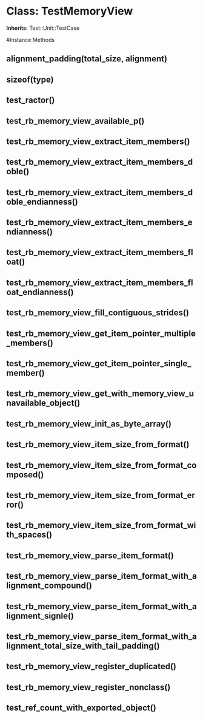 # Class: TestMemoryView
**Inherits:** Test::Unit::TestCase
    




#Instance Methods
## alignment_padding(total_size, alignment) [](#method-i-alignment_padding)

## sizeof(type) [](#method-i-sizeof)

## test_ractor() [](#method-i-test_ractor)

## test_rb_memory_view_available_p() [](#method-i-test_rb_memory_view_available_p)

## test_rb_memory_view_extract_item_members() [](#method-i-test_rb_memory_view_extract_item_members)

## test_rb_memory_view_extract_item_members_doble() [](#method-i-test_rb_memory_view_extract_item_members_doble)

## test_rb_memory_view_extract_item_members_doble_endianness() [](#method-i-test_rb_memory_view_extract_item_members_doble_endianness)

## test_rb_memory_view_extract_item_members_endianness() [](#method-i-test_rb_memory_view_extract_item_members_endianness)

## test_rb_memory_view_extract_item_members_float() [](#method-i-test_rb_memory_view_extract_item_members_float)

## test_rb_memory_view_extract_item_members_float_endianness() [](#method-i-test_rb_memory_view_extract_item_members_float_endianness)

## test_rb_memory_view_fill_contiguous_strides() [](#method-i-test_rb_memory_view_fill_contiguous_strides)

## test_rb_memory_view_get_item_pointer_multiple_members() [](#method-i-test_rb_memory_view_get_item_pointer_multiple_members)

## test_rb_memory_view_get_item_pointer_single_member() [](#method-i-test_rb_memory_view_get_item_pointer_single_member)

## test_rb_memory_view_get_with_memory_view_unavailable_object() [](#method-i-test_rb_memory_view_get_with_memory_view_unavailable_object)

## test_rb_memory_view_init_as_byte_array() [](#method-i-test_rb_memory_view_init_as_byte_array)

## test_rb_memory_view_item_size_from_format() [](#method-i-test_rb_memory_view_item_size_from_format)

## test_rb_memory_view_item_size_from_format_composed() [](#method-i-test_rb_memory_view_item_size_from_format_composed)

## test_rb_memory_view_item_size_from_format_error() [](#method-i-test_rb_memory_view_item_size_from_format_error)

## test_rb_memory_view_item_size_from_format_with_spaces() [](#method-i-test_rb_memory_view_item_size_from_format_with_spaces)

## test_rb_memory_view_parse_item_format() [](#method-i-test_rb_memory_view_parse_item_format)

## test_rb_memory_view_parse_item_format_with_alignment_compound() [](#method-i-test_rb_memory_view_parse_item_format_with_alignment_compound)

## test_rb_memory_view_parse_item_format_with_alignment_signle() [](#method-i-test_rb_memory_view_parse_item_format_with_alignment_signle)

## test_rb_memory_view_parse_item_format_with_alignment_total_size_with_tail_padding() [](#method-i-test_rb_memory_view_parse_item_format_with_alignment_total_size_with_tail_padding)

## test_rb_memory_view_register_duplicated() [](#method-i-test_rb_memory_view_register_duplicated)

## test_rb_memory_view_register_nonclass() [](#method-i-test_rb_memory_view_register_nonclass)

## test_ref_count_with_exported_object() [](#method-i-test_ref_count_with_exported_object)

